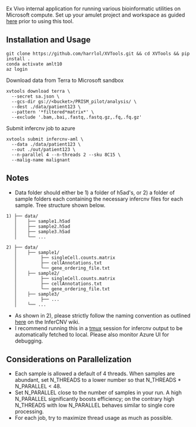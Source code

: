 Ex Vivo internal application for running various bioinformatic utilities on Microsoft compute. Set up your amulet project and workspace as guided [here](https://deep-acapella-f1a.notion.site/Guide-to-your-sandbox-201d503097798026848be26e307b619e) prior to using this tool. 

## Installation and Usage
```
git clone https://github.com/harrlol/XVTools.git && cd XVTools && pip install .
conda activate amlt10
az login
```
Download data from Terra to Microsoft sandbox
```
xvtools download terra \
  --secret sa.json \
  --gcs-dir gs://<bucket>/PRISM_pilot/analysis/ \
  --dest ./data/patient123 \
  --pattern '*filtered*matrix*' \
  --exclude '.bam,.bai,.fastq,.fastq.gz,.fq,.fq.gz'
```
Submit infercnv job to azure
```
xvtools submit infercnv-aml \
  --data ./data/patient123 \
  --out ./out/patient123 \
  --n-parallel 4 --n-threads 2 --sku 8C15 \
  --malig-name malignant
```

## Notes
- Data folder should either be 1) a folder of h5ad's, or 2) a folder of sample folders each containing the necessary infercnv files for each sample. Tree structure shown below.
```
1) ├── data/
   │    ├── sample1.h5ad
   │    ├── sample2.h5ad
   │    ├── sample3.h5ad
   │    └── ...

2) ├── data/
   │    ├── sample1/
   │         ├── singleCell.counts.matrix
   │         ├── cellAnnotations.txt
   │         └── gene_ordering_file.txt
   │    ├── sample2/
   │         ├── singleCell.counts.matrix
   │         ├── cellAnnotations.txt
   │         └── gene_ordering_file.txt
   │    ├── sample3/
   │         ├── ...
   │    └── ...
```

- As shown in 2), please strictly follow the naming convention as outlined [here](https://github.com/broadinstitute/inferCNV/wiki/Running-InferCNV#infercnv-2-step-execution-overview) on the InferCNV wiki.
- I recommend running this in a [tmux](https://github.com/tmux/tmux/wiki) session for infercnv output to be automatically fetched to local. Please also monitor Azure UI for debugging.
  
## Considerations on Parallelization

- Each sample is allowed a default of 4 threads. When samples are abundant, set N_THREADS to a lower number so that N_THREADS * N_PARALLEL < 48.
- Set N_PARALLEL close to the number of samples in your run. A high N_PARALLEL significantly boosts efficiency; on the contrary high N_THREADS with low N_PARALLEL behaves similar to single core processing.
- For each job, try to maximize thread usage as much as possible.
